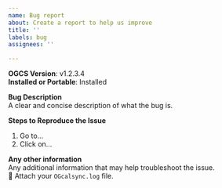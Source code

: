 ```yaml
---
name: Bug report
about: Create a report to help us improve
title: ''
labels: bug
assignees: ''

---
```


<!-- 
1. Upgrade to the latest alpha release to check if the problem is already fixed.  
2. Reproduce the issue and then, to aid investigation, provide your OGcalsync.log file. A how-to is at https://github.com/phw198/OutlookGoogleCalendarSync/wiki/Reporting-problems#locating-your-ogcalsynclog-file
3. Use the below template to report your issue.  
-->

**OGCS Version**: v1.2.3.4  
**Installed or Portable**: Installed

**Bug Description**  
A clear and concise description of what the bug is. 

**Steps to Reproduce the Issue**  
1. Go to...
1. Click on...

**Any other information**  
Any additional information that may help troubleshoot the issue.  
:paperclip: Attach your `OGcalsync.log` file.
